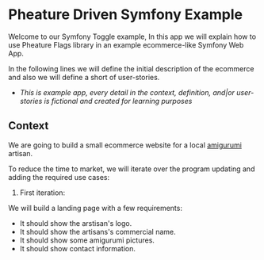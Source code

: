 # Pheature Driven Symfony Example

Welcome to our Symfony Toggle example, In this app we will explain how to use Pheature Flags library in an example ecommerce-like Symfony Web App.

In the following lines we will define the initial description of the ecommerce and also we will define a short of user-stories. 

* *This is example app, every detail in the context, definition, and|or user-stories is fictional and created for learning purposes*

## Context

We are going to build a small ecommerce website for a local [amigurumi](https://en.wikipedia.org/wiki/Amigurumi) artisan.

To reduce the time to market, we will iterate over the program updating and adding the required use cases:

1. First iteration:

We will build a landing page with a few requirements:

* It should show the arstisan's logo.
* It should show the artisans's commercial name.
* It should show some amigurumi pictures.
* It should show contact information.


